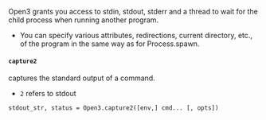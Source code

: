 
Open3 grants you access to stdin, stdout, stderr and a thread to wait for the child process when running another program.
- You can specify various attributes, redirections, current directory, etc., of the program in the same way as for Process.spawn.

#### `capture2`
captures the standard output of a command.
- `2` refers to stdout
```
stdout_str, status = Open3.capture2([env,] cmd... [, opts])
```
